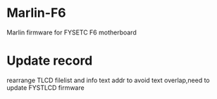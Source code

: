 # Marlin-F6
Marlin firmware for FYSETC F6 motherboard



# Update record

rearrange TLCD filelist and info text addr to avoid text overlap,need to update FYSTLCD firmware